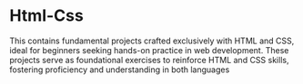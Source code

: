# Html-Css
This contains fundamental projects crafted exclusively with HTML and CSS, ideal for beginners seeking hands-on practice in web development. These projects serve as foundational exercises to reinforce HTML and CSS skills, fostering proficiency and understanding in both languages
